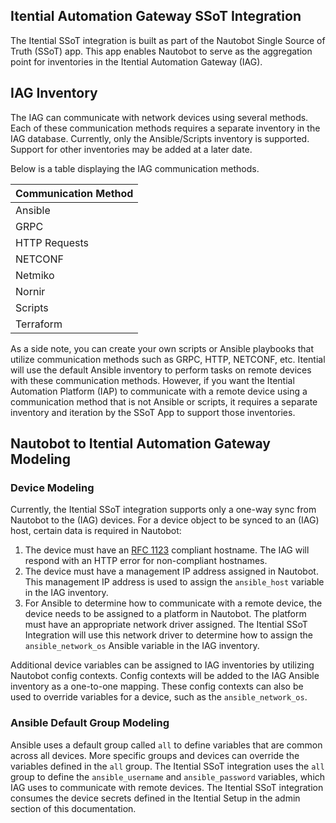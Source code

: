 ## Itential Automation Gateway SSoT Integration

The Itential SSoT integration is built as part of the Nautobot Single Source of Truth (SSoT) app. This app enables Nautobot to serve as the aggregation point for inventories in the Itential Automation Gateway (IAG).

## IAG Inventory

The IAG can communicate with network devices using several methods. Each of these communication methods requires a separate inventory in the IAG database. Currently, only the Ansible/Scripts inventory is supported. Support for other inventories may be added at a later date.

Below is a table displaying the IAG communication methods.

| Communication Method |
| ---------------------|
| Ansible              |
| GRPC                 |
| HTTP Requests        |
| NETCONF              |
| Netmiko              |
| Nornir               |
| Scripts              |
| Terraform            |

As a side note, you can create your own scripts or Ansible playbooks that utilize communication methods such as GRPC, HTTP, NETCONF, etc. Itential will use the default Ansible inventory to perform tasks on remote devices with these communication methods. However, if you want the Itential Automation Platform (IAP) to communicate with a remote device using a communication method that is not Ansible or scripts, it requires a separate inventory and iteration by the SSoT App to support those inventories.

## Nautobot to Itential Automation Gateway Modeling

### Device Modeling

Currently, the Itential SSoT integration supports only a one-way sync from Nautobot to the (IAG) devices. For a device object to be synced to an (IAG) host, certain data is required in Nautobot:

1. The device must have an [RFC 1123](https://www.rfc-editor.org/rfc/rfc1123) compliant hostname. The IAG will respond with an HTTP error for non-compliant hostnames.
2. The device must have a management IP address assigned in Nautobot. This management IP address is used to assign the `ansible_host` variable in the IAG inventory.
3. For Ansible to determine how to communicate with a remote device, the device needs to be assigned to a platform in Nautobot. The platform must have an appropriate network driver assigned. The Itential SSoT Integration will use this network driver to determine how to assign the `ansible_network_os` Ansible variable in the IAG inventory.

Additional device variables can be assigned to IAG inventories by utilizing Nautobot config contexts. Config contexts will be added to the IAG Ansible inventory as a one-to-one mapping. These config contexts can also be used to override variables for a device, such as the `ansible_network_os`.

### Ansible Default Group Modeling

Ansible uses a default group called `all` to define variables that are common across all devices. More specific groups and devices can override the variables defined in the `all` group. The Itential SSoT integration uses the `all` group to define the `ansible_username` and `ansible_password` variables, which IAG uses to communicate with remote devices. The Itential SSoT integration consumes the device secrets defined in the Itential Setup in the admin section of this documentation.
